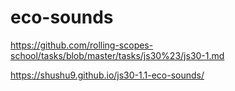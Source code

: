 # eco-sounds
https://github.com/rolling-scopes-school/tasks/blob/master/tasks/js30%23/js30-1.md

https://shushu9.github.io/js30-1.1-eco-sounds/